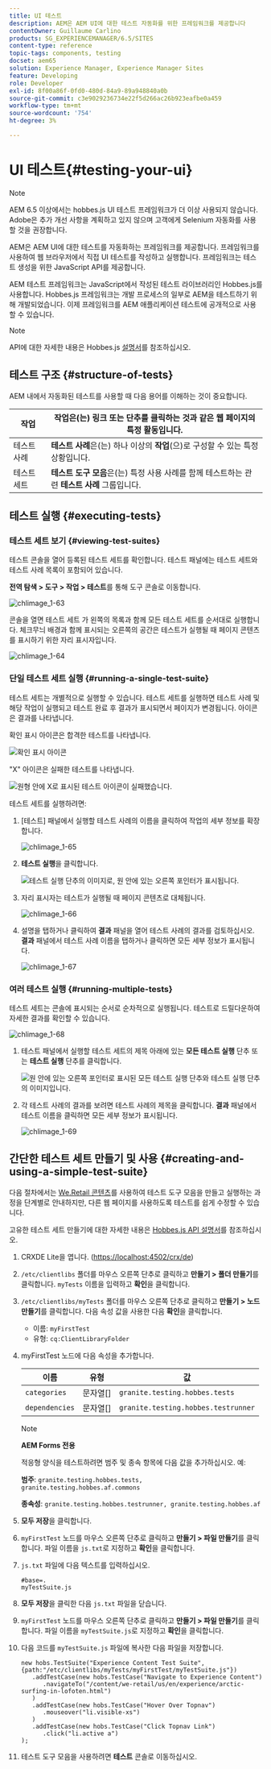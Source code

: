 ```yaml
---
title: UI 테스트
description: AEM은 AEM UI에 대한 테스트 자동화를 위한 프레임워크를 제공합니다
contentOwner: Guillaume Carlino
products: SG_EXPERIENCEMANAGER/6.5/SITES
content-type: reference
topic-tags: components, testing
docset: aem65
solution: Experience Manager, Experience Manager Sites
feature: Developing
role: Developer
exl-id: 8f00a86f-0fd0-480d-84a9-89a948840a0b
source-git-commit: c3e9029236734e22f5d266ac26b923eafbe0a459
workflow-type: tm+mt
source-wordcount: '754'
ht-degree: 3%

---
```


# UI 테스트{#testing-your-ui}

>[!NOTE]
>
>AEM 6.5 이상에서는 hobbes.js UI 테스트 프레임워크가 더 이상 사용되지 않습니다. Adobe은 추가 개선 사항을 계획하고 있지 않으며 고객에게 Selenium 자동화를 사용할 것을 권장합니다.
>

AEM은 AEM UI에 대한 테스트를 자동화하는 프레임워크를 제공합니다. 프레임워크를 사용하여 웹 브라우저에서 직접 UI 테스트를 작성하고 실행합니다. 프레임워크는 테스트 생성을 위한 JavaScript API를 제공합니다.

AEM 테스트 프레임워크는 JavaScript에서 작성된 테스트 라이브러리인 Hobbes.js를 사용합니다. Hobbes.js 프레임워크는 개발 프로세스의 일부로 AEM을 테스트하기 위해 개발되었습니다. 이제 프레임워크를 AEM 애플리케이션 테스트에 공개적으로 사용할 수 있습니다.

>[!NOTE]
>
>API에 대한 자세한 내용은 Hobbes.js [설명서](https://developer.adobe.com/experience-manager/reference-materials/6-5/test-api/index.html)를 참조하십시오.

## 테스트 구조 {#structure-of-tests}

AEM 내에서 자동화된 테스트를 사용할 때 다음 용어를 이해하는 것이 중요합니다.

| 작업 | **작업**&#x200B;은(는) 링크 또는 단추를 클릭하는 것과 같은 웹 페이지의 특정 활동입니다. |
|---|---|
| 테스트 사례 | **테스트 사례**&#x200B;은(는) 하나 이상의 **작업**(으)로 구성할 수 있는 특정 상황입니다. |
| 테스트 세트 | **테스트 도구 모음**&#x200B;은(는) 특정 사용 사례를 함께 테스트하는 관련 **테스트 사례** 그룹입니다. |

## 테스트 실행 {#executing-tests}

### 테스트 세트 보기 {#viewing-test-suites}

테스트 콘솔을 열어 등록된 테스트 세트를 확인합니다. 테스트 패널에는 테스트 세트와 테스트 사례 목록이 포함되어 있습니다.

**전역 탐색 > 도구 > 작업 > 테스트**&#x200B;를 통해 도구 콘솔로 이동합니다.

![chlimage_1-63](assets/chlimage_1-63.png)

콘솔을 열면 테스트 세트 가 왼쪽의 목록과 함께 모든 테스트 세트를 순서대로 실행합니다. 체크무늬 배경과 함께 표시되는 오른쪽의 공간은 테스트가 실행될 때 페이지 콘텐츠를 표시하기 위한 자리 표시자입니다.

![chlimage_1-64](assets/chlimage_1-64.png)

### 단일 테스트 세트 실행 {#running-a-single-test-suite}

테스트 세트는 개별적으로 실행할 수 있습니다. 테스트 세트를 실행하면 테스트 사례 및 해당 작업이 실행되고 테스트 완료 후 결과가 표시되면서 페이지가 변경됩니다. 아이콘은 결과를 나타냅니다.

확인 표시 아이콘은 합격한 테스트를 나타냅니다.

![확인 표시 아이콘](do-not-localize/chlimage_1-2.png)

&quot;X&quot; 아이콘은 실패한 테스트를 나타냅니다.

![원형 안에 X로 표시된 테스트 아이콘이 실패했습니다.](do-not-localize/chlimage_1-3.png)

테스트 세트를 실행하려면:

1. [테스트] 패널에서 실행할 테스트 사례의 이름을 클릭하여 작업의 세부 정보를 확장합니다.

   ![chlimage_1-65](assets/chlimage_1-65.png)

1. **테스트 실행**&#x200B;을 클릭합니다.

   ![테스트 실행 단추의 이미지로, 원 안에 있는 오른쪽 포인터가 표시됩니다.](do-not-localize/chlimage_1-4.png)

1. 자리 표시자는 테스트가 실행될 때 페이지 콘텐츠로 대체됩니다.

   ![chlimage_1-66](assets/chlimage_1-66.png)

1. 설명을 탭하거나 클릭하여 **결과** 패널을 열어 테스트 사례의 결과를 검토하십시오. **결과** 패널에서 테스트 사례 이름을 탭하거나 클릭하면 모든 세부 정보가 표시됩니다.

   ![chlimage_1-67](assets/chlimage_1-67.png)

### 여러 테스트 실행 {#running-multiple-tests}

테스트 세트는 콘솔에 표시되는 순서로 순차적으로 실행됩니다. 테스트로 드릴다운하여 자세한 결과를 확인할 수 있습니다.

![chlimage_1-68](assets/chlimage_1-68.png)

1. 테스트 패널에서 실행할 테스트 세트의 제목 아래에 있는 **모든 테스트 실행** 단추 또는 **테스트 실행** 단추를 클릭합니다.

   ![원 안에 있는 오른쪽 포인터로 표시된 모든 테스트 실행 단추와 테스트 실행 단추의 이미지입니다.](do-not-localize/chlimage_1-5.png)

1. 각 테스트 사례의 결과를 보려면 테스트 사례의 제목을 클릭합니다. **결과** 패널에서 테스트 이름을 클릭하면 모든 세부 정보가 표시됩니다.

   ![chlimage_1-69](assets/chlimage_1-69.png)

## 간단한 테스트 세트 만들기 및 사용 {#creating-and-using-a-simple-test-suite}

다음 절차에서는 [We.Retail 콘텐츠](/help/sites-developing/we-retail.md)를 사용하여 테스트 도구 모음을 만들고 실행하는 과정을 단계별로 안내하지만, 다른 웹 페이지를 사용하도록 테스트를 쉽게 수정할 수 있습니다.

고유한 테스트 세트 만들기에 대한 자세한 내용은 [Hobbes.js API 설명서](https://developer.adobe.com/experience-manager/reference-materials/6-5/test-api/index.html)를 참조하십시오.

1. CRXDE Lite을 엽니다. ([https://localhost:4502/crx/de](https://localhost:4502/crx/de))
1. `/etc/clientlibs` 폴더를 마우스 오른쪽 단추로 클릭하고 **만들기 > 폴더 만들기**&#x200B;를 클릭합니다. `myTests` 이름을 입력하고 **확인**&#x200B;을 클릭합니다.
1. `/etc/clientlibs/myTests` 폴더를 마우스 오른쪽 단추로 클릭하고 **만들기 > 노드 만들기**&#x200B;를 클릭합니다. 다음 속성 값을 사용한 다음 **확인**&#x200B;을 클릭합니다.

   * 이름: `myFirstTest`
   * 유형: `cq:ClientLibraryFolder`

1. myFirstTest 노드에 다음 속성을 추가합니다.

   | 이름 | 유형 | 값 |
   |---|---|---|
   | `categories` | 문자열[] | `granite.testing.hobbes.tests` |
   | `dependencies` | 문자열[] | `granite.testing.hobbes.testrunner` |

   >[!NOTE]
   >
   >**AEM Forms 전용**
   >
   >
   >적응형 양식을 테스트하려면 범주 및 종속 항목에 다음 값을 추가하십시오. 예:
   >
   >
   >**범주**: `granite.testing.hobbes.tests, granite.testing.hobbes.af.commons`
   >
   >
   >**종속성**: `granite.testing.hobbes.testrunner, granite.testing.hobbes.af`

1. **모두 저장**&#x200B;을 클릭합니다.
1. `myFirstTest` 노드를 마우스 오른쪽 단추로 클릭하고 **만들기 > 파일 만들기**&#x200B;를 클릭합니다. 파일 이름을 `js.txt`로 지정하고 **확인**&#x200B;을 클릭합니다.
1. `js.txt` 파일에 다음 텍스트를 입력하십시오.

   ```
   #base=.
   myTestSuite.js
   ```

1. **모두 저장**&#x200B;을 클릭한 다음 `js.txt` 파일을 닫습니다.
1. `myFirstTest` 노드를 마우스 오른쪽 단추로 클릭하고 **만들기 > 파일 만들기**&#x200B;를 클릭합니다. 파일 이름을 `myTestSuite.js`로 지정하고 **확인**&#x200B;을 클릭합니다.
1. 다음 코드를 `myTestSuite.js` 파일에 복사한 다음 파일을 저장합니다.

   ```
   new hobs.TestSuite("Experience Content Test Suite", {path:"/etc/clientlibs/myTests/myFirstTest/myTestSuite.js"})
      .addTestCase(new hobs.TestCase("Navigate to Experience Content")
         .navigateTo("/content/we-retail/us/en/experience/arctic-surfing-in-lofoten.html")
      )
      .addTestCase(new hobs.TestCase("Hover Over Topnav")
         .mouseover("li.visible-xs")
      )
      .addTestCase(new hobs.TestCase("Click Topnav Link")
         .click("li.active a")
   );
   ```

1. 테스트 도구 모음을 사용하려면 **테스트** 콘솔로 이동하십시오.
